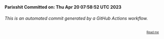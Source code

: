 **Parixshit Committed on: Thu Apr 20 07:58:52 UTC 2023** <!-- a3f73100-a223-408f-a2ab-8b6e76f4ab1c -->

###### This is an automated commit generated by a GitHub Actions workflow.

<div align="right"><sub><sup><a href="https://github.com/Parixshit/AutoCommit.git">Read me</a></sup></sub></div>
